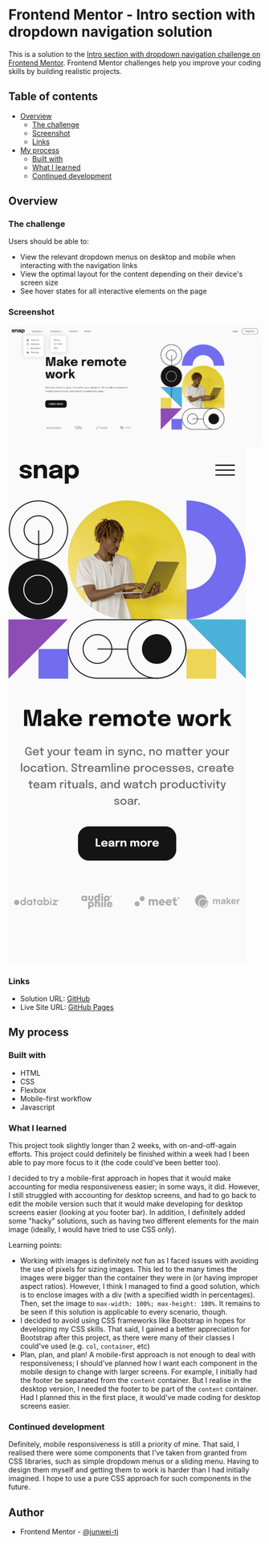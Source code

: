 # Frontend Mentor - Intro section with dropdown navigation solution

This is a solution to the [Intro section with dropdown navigation challenge on Frontend Mentor](https://www.frontendmentor.io/challenges/intro-section-with-dropdown-navigation-ryaPetHE5). Frontend Mentor challenges help you improve your coding skills by building realistic projects.

## Table of contents

- [Overview](#overview)
  - [The challenge](#the-challenge)
  - [Screenshot](#screenshot)
  - [Links](#links)
- [My process](#my-process)
  - [Built with](#built-with)
  - [What I learned](#what-i-learned)
  - [Continued development](#continued-development)

## Overview

### The challenge

Users should be able to:

- View the relevant dropdown menus on desktop and mobile when interacting with the navigation links
- View the optimal layout for the content depending on their device's screen size
- See hover states for all interactive elements on the page

### Screenshot

![](./screenshots/desktop.png)
![](./screenshots/mobile.png)

### Links

- Solution URL: [GitHub](https://github.com/junwei-tj/intro-section-with-dropdown-navigation-frontend-mentor)
- Live Site URL: [GitHub Pages](https://junwei-tj.github.io/intro-section-with-dropdown-navigation-frontend-mentor/)

## My process

### Built with

- HTML
- CSS
- Flexbox
- Mobile-first workflow
- Javascript

### What I learned

This project took slightly longer than 2 weeks, with on-and-off-again efforts. This project could definitely be finished within a week had I been able to pay more focus to it (the code could've been better too).

I decided to try a mobile-first approach in hopes that it would make accounting for media responsiveness easier; in some ways, it did. However, I still struggled with accounting for desktop screens, and had to go back to edit the mobile version such that it would make developing for desktop screens easier (looking at you footer bar). In addition, I definitely added some "hacky" solutions, such as having two different elements for the main image (ideally, I would have tried to use CSS only).

Learning points:

- Working with images is definitely not fun as I faced issues with avoiding the use of pixels for sizing images. This led to the many times the images were bigger than the container they were in (or having improper aspect ratios). However, I think I managed to find a good solution, which is to enclose images with a div (with a specified width in percentages). Then, set the image to `max-width: 100%; max-height: 100%`. It remains to be seen if this solution is applicable to every scenario, though.
- I decided to avoid using CSS frameworks like Bootstrap in hopes for developing my CSS skills. That said, I gained a better appreciation for Bootstrap after this project, as there were many of their classes I could've used (e.g. `col`, `container`, etc)
- Plan, plan, and plan! A mobile-first approach is not enough to deal with responsiveness; I should've planned how I want each component in the mobile design to change with larger screens. For example, I initially had the footer be separated from the `content` container. But I realise in the desktop version, I needed the footer to be part of the `content` container. Had I planned this in the first place, it would've made coding for desktop screens easier.

### Continued development

Definitely, mobile responsiveness is still a priority of mine. That said, I realised there were some components that I've taken from granted from CSS libraries, such as simple dropdown menus or a sliding menu. Having to design them myself and getting them to work is harder than I had initially imagined. I hope to use a pure CSS approach for such components in the future.

## Author

- Frontend Mentor - [@junwei-tj](https://www.frontendmentor.io/profile/junwei-tj)
